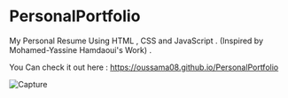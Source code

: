 # PersonalPortfolio
My Personal Resume Using HTML , CSS and JavaScript . (Inspired by Mohamed-Yassine Hamdaoui's Work) .

You Can check it out here : https://oussama08.github.io/PersonalPortfolio

![Capture](https://user-images.githubusercontent.com/44874674/65080722-da778380-d999-11e9-818a-73f5cb9cb243.JPG)


